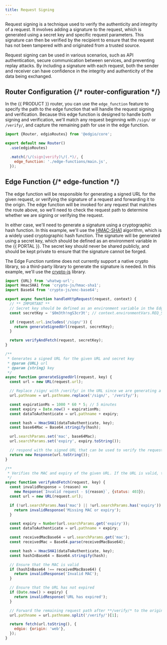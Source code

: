 ```yaml
---
title: Request Signing
---
```


Request signing is a technique used to verify the authenticity and integrity of a request. It involves adding a signature to the request, which is generated using a secret key and specific request parameters. This signature can then be verified by the recipient to ensure that the request has not been tampered with and originated from a trusted source.

Request signing can be used in various scenarios, such as API authentication, secure communication between services, and preventing replay attacks. By including a signature with each request, both the sender and receiver can have confidence in the integrity and authenticity of the data being exchanged.

## Router Configuration {/* router-configuration */}

In the {{ PRODUCT }} router, you can use the `edge_function` feature to specify the path to the edge function that will handle the request signing and verification. Because this edge function is designed to handle both signing and verification, we'll match any request beginning with `/sign/` or `/verify/`, and capture the remaining path for use in the edge function.

```js filename="routes.js"
import {Router, edgioRoutes} from '@edgio/core';

export default new Router()
  .use(edgioRoutes)

  .match(/\/(sign|verify)\/(.*)/, {
    edge_function: './edge-functions/main.js',
  });
```

## Edge Function {/* edge-function */}

The edge function will be responsible for generating a signed URL for the given request, or verifying the signature of a request and forwarding it to the origin. The edge function will be invoked for any request that matches the route above, so we'll need to check the request path to determine whether we are signing or verifying the request.

In either case, we'll need to generate a signature using a cryptographic hash function. In this example, we'll use the [HMAC-SHA1](https://en.wikipedia.org/wiki/HMAC) algorithm, which is a widely used cryptographic hash function. The signature will be generated using a secret key, which should be defined as an environment variable in the {{ PORTAL }}. The secret key should never be shared publicly, and should be kept private to ensure that the signature cannot be forged.

<Callout type="important">

The Edge Function runtime does not currently support a native crypto library, so a third-party library to generate the signature is needed. In this example, we'll use the [crypto-js](https://github.com/brix/crypto-js) library.

</Callout>

```js filename="edge-functions/main.js"
import {URL} from 'whatwg-url';
import HmacSHA1 from 'crypto-js/hmac-sha1';
import Base64 from 'crypto-js/enc-base64';

export async function handleHttpRequest(request, context) {
  // ** IMPORTANT **
  // Secret key should be defined as an environment variable in the Edgio console
  const secretKey = '$0m3th!ngS3cr3t'; // context.environmentVars.REQ_SIGNING_SECRET_KEY;

  if (request.url.includes('/sign/')) {
    return generateSignedUrl(request, secretKey);
  }

  return verifyAndFetch(request, secretKey);
}

/**
 * Generates a signed URL for the given URL and secret key
 * @param {URL} url
 * @param {string} key
 */
async function generateSignedUrl(request, key) {
  const url = new URL(request.url);

  // Replace /sign/ with /verify/ in the URL since we are generating a signed URL for verification
  url.pathname = url.pathname.replace('/sign/', '/verify/');

  const expirationMs = 1000 * 60 * 5; // 5 minutes
  const expiry = Date.now() + expirationMs;
  const dataToAuthenticate = url.pathname + expiry;

  const hash = HmacSHA1(dataToAuthenticate, key);
  const base64Mac = Base64.stringify(hash);

  url.searchParams.set('mac', base64Mac);
  url.searchParams.set('expiry', expiry.toString());

  // respond with the signed URL that can be used to verify the request
  return new Response(url.toString());
}

/**
 * Verifies the MAC and expiry of the given URL. If the URL is valid, the request is forwarded to the origin.
 */
async function verifyAndFetch(request, key) {
  const invalidResponse = (reason) =>
    new Response(`Invalid request - ${reason}`, {status: 403});
  const url = new URL(request.url);

  if (!url.searchParams.has('mac') || !url.searchParams.has('expiry')) {
    return invalidResponse('Missing MAC or expiry');
  }

  const expiry = Number(url.searchParams.get('expiry'));
  const dataToAuthenticate = url.pathname + expiry;

  const receivedMacBase64 = url.searchParams.get('mac');
  const receivedMac = Base64.parse(receivedMacBase64);

  const hash = HmacSHA1(dataToAuthenticate, key);
  const hashInBase64 = Base64.stringify(hash);

  // Ensure that the MAC is valid
  if (hashInBase64 !== receivedMacBase64) {
    return invalidResponse('Invalid MAC');
  }

  // Ensure that the URL has not expired
  if (Date.now() > expiry) {
    return invalidResponse('URL has expired');
  }

  // Forward the remaining request path after **/verify/* to the origin
  url.pathname = url.pathname.split('/verify/')[1];

  return fetch(url.toString(), {
    edgio: {origin: 'web'},
  });
}
```
